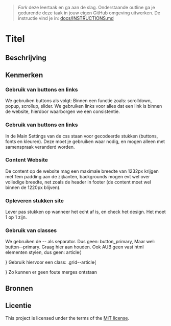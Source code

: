 > _Fork_ deze leertaak en ga aan de slag. 
Onderstaande outline ga je gedurende deze taak in jouw eigen GitHub omgeving uitwerken. 
De instructie vind je in: [docs/INSTRUCTIONS.md](docs/INSTRUCTIONS.md)

# Titel
<!-- Geef je project een titel en schrijf in één zin wat het is -->

## Beschrijving
<!-- In de Beschrijving staat hoe je project er uit ziet, hoe het werkt en wat je er mee kan. -->
<!-- Voeg een mooie poster visual toe 📸 -->
<!-- Voeg een link toe naar Github Pages 🌐-->

## Kenmerken

### Gebruik van buttons en links
We gebruiken buttons als volgt: Binnen een functie zoals: scrolldown, popup, scrollup, slider.
We gebruiken links voor alles dat een link is binnen de website, hierdoor waarborgen we een consistentie.
### Gebruik van buttons en links
In de Main Settings van de css staan voor gecodeerde stukken (buttons, fonts en kleuren). Deze moet je gebruiken waar nodig, en mogen alleen met samenspraak veranderd worden.
### Content Website 
De content op de website mag een maximale breedte van 1232px krijgen met 1em padding aan de zijkanten, backgrounds mogen evt wel over volledige breedte, net zoals de header in footer (de content moet wel binnen de 1220px blijven). 

### Opleveren stukken site
Lever pas stukken op wanneer het echt af is, en check het design. Het moet 1 op 1 zijn.

### Gebruik van classes
We gebruiken de -- als separator. Dus geen: button_primary, Maar wel: button--primary. Graag hier aan houden.
Ook AUB geen vast html elementen stylen, dus geen: 
article{

}
Gebruik hiervoor een class:
.grid--article{

}
Zo kunnen er geen foute merges ontstaan 

## Bronnen

## Licentie

This project is licensed under the terms of the [MIT license](./LICENSE).


